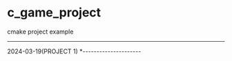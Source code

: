 # c_game_project
cmake project example

---------------------
2024-03-19(PROJECT 1)
*---------------------

